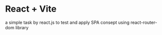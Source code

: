 # React + Vite

a simple task by react.js to test and apply SPA consept using react-router-dom library 
